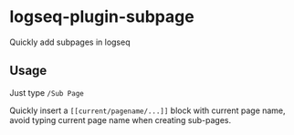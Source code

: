 # logseq-plugin-subpage

Quickly add subpages in logseq

## Usage

Just type `/Sub Page`

Quickly insert a `[[current/pagename/...]]` block with current page name, avoid typing current page name when creating sub-pages.
